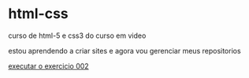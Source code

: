 # html-css
 curso de html-5 e css3 do curso em video

estou aprendendo a criar sites e agora vou gerenciar meus repositorios

<a href="https://juliademello.github.io/html-css/exercicios/ex002/index.html"> executar  o exercicio 002</a>
